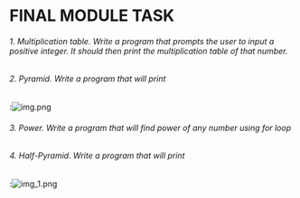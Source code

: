# FINAL MODULE TASK

###### 1. Multiplication table. Write a program that prompts the user to input a positive integer. It should then print the multiplication table of that number.

###### 2. Pyramid. Write a program that will print

:![img.png](https://github.com/mjc-school/MJC-School/blob/main/stage%20%230/module%20%234.%20Java%20Fundamentals/final-task/img/img.png?raw=true)

###### 3. Power. Write a program that will find power of any number using for loop

###### 4. Half-Pyramid. Write a program that will print

:![img_1.png](https://github.com/mjc-school/MJC-School/blob/main/stage%20%230/module%20%234.%20Java%20Fundamentals/final-task/img/img_1.png?raw=true)

